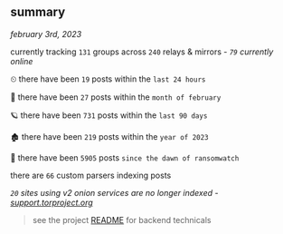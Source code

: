 
## summary
_february 3rd, 2023_

currently tracking `131` groups across `240` relays & mirrors - _`79` currently online_

⏲ there have been `19` posts within the `last 24 hours`

🦈 there have been `27` posts within the `month of february`

🪐 there have been `731` posts within the `last 90 days`

🏚 there have been `219` posts within the `year of 2023`

🦕 there have been `5905` posts `since the dawn of ransomwatch`

there are `66` custom parsers indexing posts

_`20` sites using v2 onion services are no longer indexed - [support.torproject.org](https://support.torproject.org/onionservices/v2-deprecation/)_

> see the project [README](https://github.com/joshhighet/ransomwatch#ransomwatch--) for backend technicals
